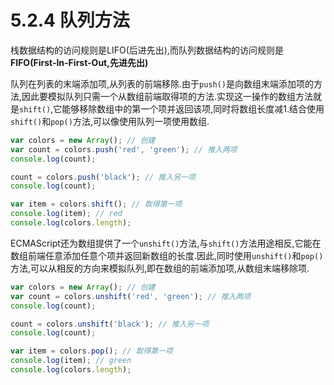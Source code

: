 # 5.2.4 队列方法

栈数据结构的访问规则是LIFO(后进先出),而队列数据结构的访问规则是**FIFO(First-In-First-Out,先进先出)**

队列在列表的末端添加项,从列表的前端移除.由于`push()`是向数组末端添加项的方法,因此要模拟队列只需一个从数组前端取得项的方法.实现这一操作的数组方法就是`shift()`,它能够移除数组中的第一个项并返回该项,同时将数组长度减1.结合使用`shift()`和`pop()`方法,可以像使用队列一项使用数组.

``` js .line-numbers
var colors = new Array(); // 创建
var count = colors.push('red', 'green'); // 推入两项
console.log(count);

count = colors.push('black'); // 推入另一项
console.log(count);

var item = colors.shift(); // 取得第一项
console.log(item); // red
console.log(colors.length);
```

ECMAScript还为数组提供了一个`unshift()`方法,与`shift()`方法用途相反,它能在数组前端任意添加任意个项并返回新数组的长度.因此,同时使用`unshift()`和`pop()`方法,可以从相反的方向来模拟队列,即在数组的前端添加项,从数组末端移除项.

```js .line-numbers
var colors = new Array(); // 创建
var count = colors.unshift('red', 'green'); // 推入两项
console.log(count);

count = colors.unshift('black'); // 推入另一项
console.log(count);

var item = colors.pop(); // 取得第一项
console.log(item); // green
console.log(colors.length);
```
